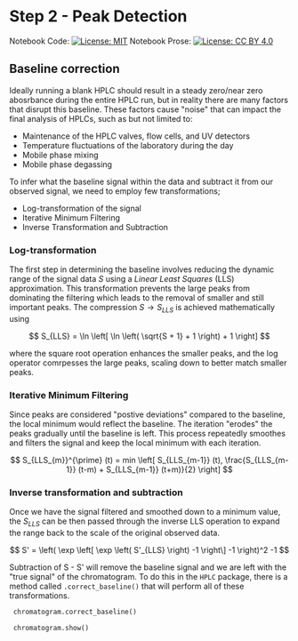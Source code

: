 # Step 2 - Peak Detection

Notebook Code: [![License: MIT](https://img.shields.io/badge/License-GPLv3-blue.svg)](https://www.gnu.org/licenses/gpl-3.0) Notebook Prose: [![License: CC BY 4.0](https://img.shields.io/badge/License-CC_BY_4.0-lightgrey.svg)](https://creativecommons.org/licenses/by/4.0/)

## Baseline correction

Ideally running a blank HPLC should result in a steady zero/near zero abosrbance during the entire HPLC run, but in reality there are many factors that disrupt this baseline. These factors cause "noise" that can impact the final analysis of HPLCs, such as but not limited to:
 -  Maintenance of the HPLC valves, flow cells, and UV detectors
 -  Temperature fluctuations of the laboratory during the day
 -  Mobile phase mixing
 -  Mobile phase degassing

To infer what the baseline signal within the data and subtract it from our observed signal, we need to employ few transformations;

- Log-transformation of the signal
- Iterative Minimum Filtering
- Inverse Transformation and Subtraction

### Log-transformation 

The first step in determining the baseline involves reducing the dynamic range of the signal data *S* using a _Linear Least Squares_ (LLS) approximation. This transformation prevents the large peaks from dominating the filtering which leads to the removal of smaller and still important peaks. The compression  $S \rightarrow S_{LLS}$ is achieved mathematically using 

$$
S_{LLS} = \ln \left[ \ln \left( \sqrt{S + 1} + 1 \right) + 1 \right]
$$

where the square root operation enhances the smaller peaks, and the log operator comrpesses the large peaks, scaling down to better match smaller peaks.

### Iterative Minimum Filtering

Since peaks are considered "postive deviations" compared to the baseline, the local minimum would reflect the baseline. The iteration "erodes" the peaks gradually until the baseline is left. This process repeatedly smoothes and filters the signal and keep the local minimum with each iteration.

$$
S_{LLS_{m}}^{\prime} (t) = min \left[ S_{LLS_{m-1}} (t), \frac{S_{LLS_{m-1}} (t-m) + S_{LLS_{m-1}} (t+m)}{2} \right]
$$

### Inverse transformation and subtraction

Once we have the signal filtered and smoothed down to a minimum value, the $S_{LLS}$ can be then passed through the inverse LLS operation to expand the range back to the scale of the original observed data.

$$
S' = \left( \exp \left[ \exp \left( S'_{LLS} \right) -1 \right\] -1 \right)^2 -1
$$

Subtraction of S - S' will remove the baseline signal and we are left with the "true signal" of the chromatogram. To do this in the `HPLC` package, there is a method called `.correct_baseline()` that will perform all of these transformations.

```python
 chromatogram.correct_baseline()

 chromatogram.show()
```
